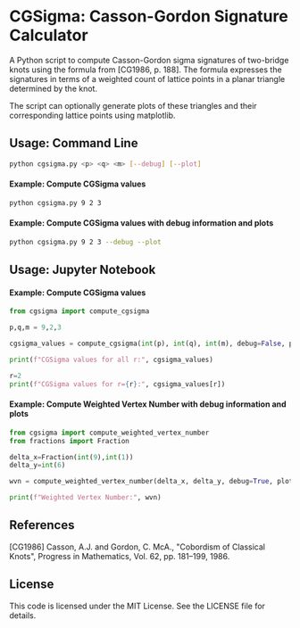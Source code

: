 # CGSigma: Casson-Gordon Signature Calculator

A Python script to compute Casson-Gordon sigma signatures of two-bridge knots using the formula from [CG1986, p. 188]. The formula expresses the signatures in terms of a weighted count of lattice points in a planar triangle determined by the knot.

The script can optionally generate plots of these triangles and their corresponding lattice points using matplotlib.



## Usage: Command Line 
```bash
python cgsigma.py <p> <q> <m> [--debug] [--plot]
```

#### Example: Compute CGSigma values
```bash
python cgsigma.py 9 2 3
```

#### Example: Compute CGSigma values with debug information and plots
```bash
python cgsigma.py 9 2 3 --debug --plot
```

## Usage: Jupyter Notebook

#### Example: Compute CGSigma values
```python
from cgsigma import compute_cgsigma

p,q,m = 9,2,3

cgsigma_values = compute_cgsigma(int(p), int(q), int(m), debug=False, plot=False)

print(f"CGSigma values for all r:", cgsigma_values)

r=2
print(f"CGSigma values for r={r}:", cgsigma_values[r])
```

#### Example: Compute Weighted Vertex Number with debug information and plots
```python
from cgsigma import compute_weighted_vertex_number
from fractions import Fraction

delta_x=Fraction(int(9),int(1))
delta_y=int(6)

wvn = compute_weighted_vertex_number(delta_x, delta_y, debug=True, plot=True)

print(f"Weighted Vertex Number:", wvn)
```

## References
[CG1986] Casson, A.J. and Gordon, C. McA., "Cobordism of Classical Knots", Progress in Mathematics, Vol. 62, pp. 181–199, 1986.

## License
This code is licensed under the MIT License. See the LICENSE file for details.